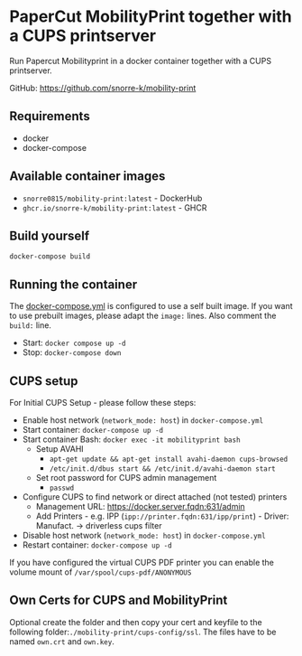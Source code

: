 # PaperCut MobilityPrint together with a CUPS printserver

Run Papercut Mobilityprint in a docker container together with a CUPS printserver.

GitHub: https://github.com/snorre-k/mobility-print

## Requirements
- docker
- docker-compose

## Available container images
- `snorre0815/mobility-print:latest` - DockerHub
- `ghcr.io/snorre-k/mobility-print:latest` - GHCR

## Build yourself
`docker-compose build`

## Running the container
The [docker-compose.yml](https://github.com/snorre-k/mobility-print/blob/main/docker-compose.yml) is configured to use a self built image. If you want to use prebuilt images, please adapt the `image:` lines. Also comment the `build:` line.
- Start: `docker compose up -d`
- Stop: `docker-compose down`

## CUPS setup
For Initial CUPS Setup - please follow these steps:

 - Enable host network (`network_mode: host`) in `docker-compose.yml`
 - Start container: `docker-compose up -d`
 - Start container Bash: `docker exec -it mobilityprint bash`
   + Setup AVAHI
     * `apt-get update && apt-get install avahi-daemon cups-browsed`
     * `/etc/init.d/dbus start && /etc/init.d/avahi-daemon start`
   + Set root password for CUPS admin management
     * `passwd`
 - Configure CUPS to find network or direct attached (not tested) printers
   + Management URL: https://docker.server.fqdn:631/admin
   + Add Printers - e.g. IPP (`ipp://printer.fqdn:631/ipp/print`) - Driver: Manufact. -> driverless cups filter
 - Disable host network (`network_mode: host`) in `docker-compose.yml`
 - Restart container: `docker-compose up -d`

If you have configured the virtual CUPS PDF printer you can enable the volume mount of `/var/spool/cups-pdf/ANONYMOUS`

## Own Certs for CUPS and MobilityPrint
Optional create the folder and then copy your cert and keyfile to the following folder:`./mobility-print/cups-config/ssl`.
The files have to be named `own.crt` and `own.key`.
